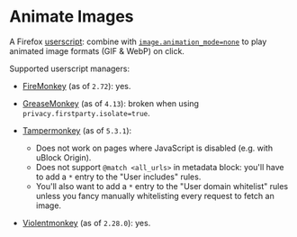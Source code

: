# Animate Images

A Firefox [userscript](https://en.wikipedia.org/wiki/Userscript): combine with [`image.animation_mode=none`](https://kb.mozillazine.org/Animated_images) to play animated image formats (GIF & WebP) on click.

Supported userscript managers:

- [FireMonkey](https://addons.mozilla.org/en-US/firefox/addon/firemonkey) (as of `2.72`): yes.

- [GreaseMonkey](https://addons.mozilla.org/en-US/firefox/addon/greasemonkey) (as of `4.13`): broken when using `privacy.firstparty.isolate=true`.

- [Tampermonkey](https://addons.mozilla.org/en-US/firefox/addon/tampermonkey) (as of `5.3.1`):
  * Does not work on pages where JavaScript is disabled (e.g. with uBlock Origin).
  * Does not support `@match <all_urls>` in metadata block: you'll have to add a `*` entry to the "User includes" rules.
  * You'll also want to add a `*` entry to the "User domain whitelist" rules unless you fancy manually whitelisting every request to fetch an image.

- [Violentmonkey](https://addons.mozilla.org/en-US/firefox/addon/violentmonkey/) (as of `2.28.0`): yes.
